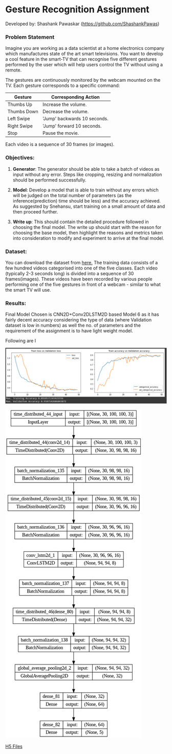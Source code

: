 # Gesture Recognition Assignment

Developed by: Shashank Pawaskar (https://github.com/ShashankPawas)

### Problem Statement
Imagine you are working as a data scientist at a home electronics company which manufactures state of the art smart televisions. You want to develop a cool feature in the smart-TV that can recognise five different gestures performed by the user which will help users control the TV without using a remote.

The gestures are continuously monitored by the webcam mounted on the TV. Each gesture corresponds to a specific command:
 
| Gesture | Corresponding Action |
| --- | --- | 
| Thumbs Up | Increase the volume. |
| Thumbs Down | Decrease the volume. |
| Left Swipe | 'Jump' backwards 10 seconds. |
| Right Swipe | 'Jump' forward 10 seconds. |
| Stop | Pause the movie. |

Each video is a sequence of 30 frames (or images).

### Objectives:
1. **Generator**:  The generator should be able to take a batch of videos as input without any error. Steps like cropping, resizing and normalization should be performed successfully.

2. **Model**: Develop a model that is able to train without any errors which will be judged on the total number of parameters (as the inference(prediction) time should be less) and the accuracy achieved. As suggested by Snehansu, start training on a small amount of data and then proceed further.

3. **Write up**: This should contain the detailed procedure followed in choosing the final model. The write up should start with the reason for choosing the base model, then highlight the reasons and metrics taken into consideration to modify and experiment to arrive at the final model.

### Dataset:
You can download the dataset from [here.](https://drive.google.com/uc?id=1ehyrYBQ5rbQQe6yL4XbLWe3FMvuVUGiL)
The training data consists of a few hundred videos categorised into one of the five classes. Each video (typically 2-3 seconds long) is divided into a sequence of 30 frames(images). These videos have been recorded by various people performing one of the five gestures in front of a webcam - similar to what the smart TV will use. 

### Results:

Final Model Chosen is CNN2D+Conv2DLSTM2D based Model 6 as it has fairly decent accuracy considering the type of data (where Validation dataset is low in numbers) as well the no. of parameters and the requirement of the assignment is to have light weight model.

Following are l

![Final-Train-Val-Plots](https://github.com/ShashankPawas/Gesture-Recognition-Assignment/blob/main/Final-Train-Val-Plots/Conv2D-FinalModel-ResultPlot.PNG)

![Conv2DFinalModel-Architecture](https://github.com/ShashankPawas/Gesture-Recognition-Assignment/blob/main/Conv2DFinalModel-Architecture/CNN_2d_CLSTM_model_6.png)

[H5 Files](https://github.com/ShashankPawas/Gesture-Recognition-Assignment/blob/main/H5%20Files/model-00039-0.33804-0.87351-0.34433-0.91071.h5)
